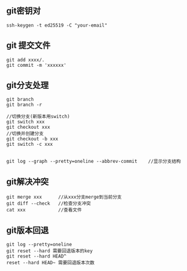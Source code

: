 ## git密钥对

```shell
ssh-keygen -t ed25519 -C "your-email"
```

## git 提交文件

```
git add xxxx/.
git commit -m 'xxxxxx'
```

## git分支处理

```
git branch
git branch -r

//切换分支(新版本用switch)
git switch xxx
git checkout xxx
//切换并创建分支
git checkout -b xxx
git switch -c xxx


git log --graph --pretty=oneline --abbrev-commit    //显示分支结构
```

## git解决冲突

```
git merge xxx      //从xxx分支merge到当前分支
git diff --check   //检查分支冲突
cat xxx            //查看文件
```

## git版本回退

```
git log --pretty=oneline
git reset --hard 需要回退版本的key
git reset --hard HEAD^
reset --hard HEAD~ 需要回退版本次数
```
